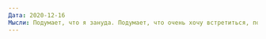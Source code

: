```yaml
---
Дата: 2020-12-16
Мысли: Подумает, что я зануда. Подумает, что очень хочу встретиться, потому что интересуюсь занятостью. Я покажусь зависимым
---
```

